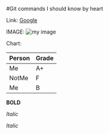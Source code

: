 #Git commands I should know by heart

Link:
[Google](http://www.google.com)

IMAGE:
![my image](./image/cat.jpeg)

Chart:

| Person | Grade |
| ------ | ----- |
| Me     | A+    |
| NotMe  | F     |
| Me     | B     |

**BOLD**

*Italic*

_Italic_
